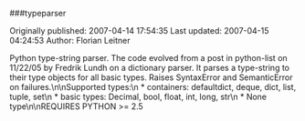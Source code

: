 ###typeparser

Originally published: 2007-04-14 17:54:35
Last updated: 2007-04-15 04:24:53
Author: Florian Leitner

Python type-string parser. The code evolved from a post in python-list on 11/22/05 by Fredrik Lundh on a dictionary parser. It parses a type-string to their type objects for all basic types. Raises SyntaxError and SemanticError on failures.\n\nSupported types:\n        * containers: defaultdict, deque, dict, list, tuple, set\n        * basic types: Decimal, bool, float, int, long, str\n        * None type\n\nREQUIRES PYTHON >= 2.5